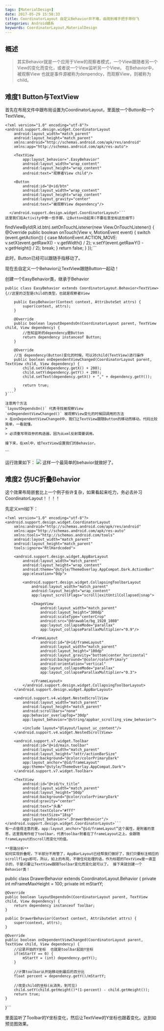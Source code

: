```yaml
---
tags: [MaterialDesign]
date: 2017-05-29 15:58:33
title: CoordinatorLayout 自定义Behavior并不难，由简到难手把手带你飞
categories: Android嫡系
keywords: CoordinatorLayout,MaterialDesign
---
```

## 概述
> 其实Behavior就是一个应用于View的观察者模式，一个View跟随者另一个View的变化而变化，或者说一个View监听另一个View。
在Behavior中，被观察View 也就是事件源被称为denpendcy，而观察View，则被称为child。


<!-- more -->
<!-- 这是　　缩进-->
## 难度1 Button与TextView
首先在布局文件中跟布局设置为CoordinatorLayout，里面放一个Button和一个TextView。
```
<?xml version="1.0" encoding="utf-8"?>
<android.support.design.widget.CoordinatorLayout
    android:layout_width="match_parent"
    android:layout_height="match_parent"
    xmlns:android="http://schemas.android.com/apk/res/android"
    xmlns:app="http://schemas.android.com/apk/res-auto">
   
    <TextView
        app:layout_behavior=".EasyBehavior"
        android:layout_width="wrap_content"
        android:layout_height="wrap_content"
        android:text="观察者View child"/>

    <Button
        android:id="@+id/btn"
        android:layout_width="wrap_content"
        android:layout_height="wrap_content"
        android:layout_gravity="center"
        android:text="被观察View dependency"/>

  </android.support.design.widget.CoordinatorLayout>```
这里我们在Activity中做一些手脚，让Button动起来(不要在意坐标这些细节)
```
findViewById(R.id.btn).setOnTouchListener(new View.OnTouchListener() {
            @Override
            public boolean onTouch(View v, MotionEvent event) {
                switch (event.getAction()) {
                    case MotionEvent.ACTION_MOVE:
                        v.setX(event.getRawX() - v.getWidth() / 2);
                        v.setY(event.getRawY() - v.getHeight() / 2);
                        break;
                }
                return false;
            }
        });```

此时，Button已经可以跟随手指移动了。

现在去自定义一个Behavior让TextView跟随Button一起动！

创建一个EasyBehavior类，继承于Behavior
```
public class EasyBehavior extends CoordinatorLayout.Behavior<TextView> {//这里的泛型是child的类型，也就是观察者View

    public EasyBehavior(Context context, AttributeSet attrs) {
        super(context, attrs);
    }

    @Override
    public boolean layoutDependsOn(CoordinatorLayout parent, TextView child, View dependency) {
        //告知监听的dependency是Button
        return dependency instanceof Button;
    }

    @Override
    //当 dependency(Button)变化的时候，可以对child(TextView)进行操作
    public boolean onDependentViewChanged(CoordinatorLayout parent, TextView child, View dependency) {
        child.setX(dependency.getX() + 200);
        child.setY(dependency.getY() + 200);
        child.setText(dependency.getX() + "," + dependency.getY());

        return true;
    }
}```

注意两个方法
`layoutDependsOn()` 代表寻找被观察View
`onDependentViewChanged()` 被观察View变化的时候回调用的方法
> 在onDependentViewChanged中，我们让TextView跟随Button的移动而移动。代码比较简单，一看就懂。
> 
> 必须重写带双参的构造器，因为从xml反射需要调用。

接下来，在xml中，给TextView设置我们的Behavior。
```
<TextView
        app:layout_behavior=".EasyBehavior"
        android:layout_width="wrap_content"
        android:layout_height="wrap_content"
        android:text="观察者View child"/>```

运行效果如下：
![](http://ondlsj2sn.bkt.clouddn.com/Fhg96Q7qaGwhEwMXBh6NtL2IfZFz.gif)
这样一个最简单的behavior就做好了。

## 难度2 仿UC折叠Behavior
这个效果布局嵌套比上一个例子些许复杂，如果看起来吃力，务必去补习CoordinatorLayout！！！！

先定义xml如下：
```
<?xml version="1.0" encoding="utf-8"?>
<android.support.design.widget.CoordinatorLayout
    xmlns:android="http://schemas.android.com/apk/res/android"
    xmlns:app="http://schemas.android.com/apk/res-auto"
    xmlns:tools="http://schemas.android.com/tools"
    android:layout_width="match_parent"
    android:layout_height="match_parent"
    tools:ignore="RtlHardcoded">

    <android.support.design.widget.AppBarLayout
        android:layout_width="match_parent"
        android:layout_height="wrap_content"
        android:theme="@style/ThemeOverlay.AppCompat.Dark.ActionBar"
        app:elevation="0dp">

        <android.support.design.widget.CollapsingToolbarLayout
            android:layout_width="match_parent"
            android:layout_height="wrap_content"
            app:layout_scrollFlags="scroll|exitUntilCollapsed|snap">

            <ImageView
                android:layout_width="match_parent"
                android:layout_height="300dp"
                android:scaleType="centerCrop"
                android:src="@drawable/bg_1920_1080"
                app:layout_collapseMode="parallax"
                app:layout_collapseParallaxMultiplier="0.9"/>

            <FrameLayout
                android:id="@+id/frameLayout"
                android:layout_width="match_parent"
                android:layout_height="100dp"
                android:layout_gravity="bottom|center_horizontal"
                android:background="@color/colorPrimary"
                android:orientation="vertical"
                app:layout_collapseMode="parallax"
                app:layout_collapseParallaxMultiplier="0.3">

            </FrameLayout>
        </android.support.design.widget.CollapsingToolbarLayout>
    </android.support.design.widget.AppBarLayout>

    <android.support.v4.widget.NestedScrollView
        android:layout_width="match_parent"
        android:layout_height="match_parent"
        android:scrollbars="none"
        app:behavior_overlapTop="30dp"
        app:layout_behavior="@string/appbar_scrolling_view_behavior">

        <include layout="@layout/layout_uc_content"/>
    </android.support.v4.widget.NestedScrollView>

    <android.support.v7.widget.Toolbar
        android:id="@+id/main.toolbar"
        android:layout_width="match_parent"
        android:layout_height="?attr/actionBarSize"
        android:background="@color/colorPrimaryDark"
        app:layout_anchor="@id/frameLayout"
        app:theme="@style/ThemeOverlay.AppCompat.Dark">
    </android.support.v7.widget.Toolbar>

    <TextView
        android:id="@+id/tv_title"
        android:layout_width="match_parent"
        android:layout_height="50dp"
        android:background="@color/colorPrimaryDark"
        android:gravity="center"
        android:text="头条"
        android:textColor="#fff"
        android:textSize="18sp"
        app:layout_behavior=".DrawerBehavior"/>
</android.support.design.widget.CoordinatorLayout>```
有一点值得注意的是，app:layout_anchor=”@id/frameLayout”这个属性，是附着的意思，这里我用作给了toolbar，代表toolbar附着在了frameLayout之上。会跟随frameLayout的scroll而变化Y的值。

**思路分析**
如何实现折叠呢，下半部分不用管了，AppBarLayout已经帮我们做好了，我们只要标注相应的scrollflags即可，所以，如上的布局，不做任何处理的话，作为标题的TextView是一直显示的，于是只要让TextView跟随Toolbar变化而变化就可以了。 接下来就创建一个Behavior类！
```
public class DrawerBehavior extends CoordinatorLayout.Behavior<TextView> {
    private int mFrameMaxHeight = 100;
    private int mStartY;

    @Override
    public boolean layoutDependsOn(CoordinatorLayout parent, TextView child, View dependency) {
        return dependency instanceof Toolbar;
    }

    public DrawerBehavior(Context context, AttributeSet attrs) {
        super(context, attrs);
    }

    @Override
    public boolean onDependentViewChanged(CoordinatorLayout parent, TextView child, View dependency) {
        //记录开始的Y坐标  也就是toolbar起始Y坐标
        if(mStartY == 0) {
            mStartY = (int) dependency.getY();
        }

        //计算toolbar从开始移动到最后的百分比
        float percent = dependency.getY()/mStartY;

        //改变child的坐标(从消失，到可见)
        child.setY(child.getHeight()*(1-percent) - child.getHeight());
        return true;
    }
}```

里面监听了Toolbar的Y坐标变化，然后让TextView的Y坐标也跟着变化。达到如预览图效果。

























































<!-- <iframe frameborder="no" border="0" marginwidth="0" marginheight="0" width=100% height=86 src="//music.163.com/outchain/player?type=2&id=songid&auto=1&height=66"></iframe> -->